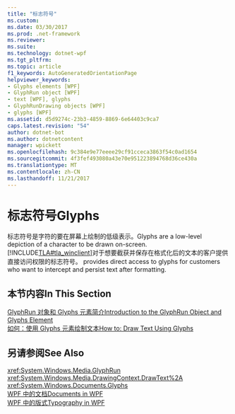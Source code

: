 ```yaml
---
title: "标志符号"
ms.custom: 
ms.date: 03/30/2017
ms.prod: .net-framework
ms.reviewer: 
ms.suite: 
ms.technology: dotnet-wpf
ms.tgt_pltfrm: 
ms.topic: article
f1_keywords: AutoGeneratedOrientationPage
helpviewer_keywords:
- Glyphs elements [WPF]
- GlyphRun object [WPF]
- text [WPF], glyphs
- GlyphRunDrawing objects [WPF]
- glyphs [WPF]
ms.assetid: d5d9274c-23b3-4859-8869-6e64403c9ca7
caps.latest.revision: "54"
author: dotnet-bot
ms.author: dotnetcontent
manager: wpickett
ms.openlocfilehash: 9c384e9e77eeee29cf91cceca3863f54c0ad1654
ms.sourcegitcommit: 4f3fef493080a43e70e951223894768d36ce430a
ms.translationtype: MT
ms.contentlocale: zh-CN
ms.lasthandoff: 11/21/2017
---
```

# <a name="glyphs"></a><span data-ttu-id="f32f8-102">标志符号</span><span class="sxs-lookup"><span data-stu-id="f32f8-102">Glyphs</span></span>
<span data-ttu-id="f32f8-103">标志符号是字符的要在屏幕上绘制的低级表示。</span><span class="sxs-lookup"><span data-stu-id="f32f8-103">Glyphs are a low-level depiction of a character to be drawn on-screen.</span></span> [!INCLUDE[TLA#tla_winclient](../../../../includes/tlasharptla-winclient-md.md)]<span data-ttu-id="f32f8-104">对于想要截获并保存在格式化后的文本的客户提供直接访问权限的标志符号。</span><span class="sxs-lookup"><span data-stu-id="f32f8-104"> provides direct access to glyphs for customers who want to intercept and persist text after formatting.</span></span>  
  
## <a name="in-this-section"></a><span data-ttu-id="f32f8-105">本节内容</span><span class="sxs-lookup"><span data-stu-id="f32f8-105">In This Section</span></span>  
 [<span data-ttu-id="f32f8-106">GlyphRun 对象和 Glyphs 元素简介</span><span class="sxs-lookup"><span data-stu-id="f32f8-106">Introduction to the GlyphRun Object and Glyphs Element</span></span>](../../../../docs/framework/wpf/advanced/introduction-to-the-glyphrun-object-and-glyphs-element.md)  
  [<span data-ttu-id="f32f8-107">如何：使用 Glyphs 元素绘制文本</span><span class="sxs-lookup"><span data-stu-id="f32f8-107">How to: Draw Text Using Glyphs</span></span>](../../../../docs/framework/wpf/advanced/draw-text-using-glyphs.md)  
  
## <a name="see-also"></a><span data-ttu-id="f32f8-108">另请参阅</span><span class="sxs-lookup"><span data-stu-id="f32f8-108">See Also</span></span>  
 <xref:System.Windows.Media.GlyphRun>  
 <xref:System.Windows.Media.DrawingContext.DrawText%2A>  
 <xref:System.Windows.Documents.Glyphs>  
 [<span data-ttu-id="f32f8-109">WPF 中的文档</span><span class="sxs-lookup"><span data-stu-id="f32f8-109">Documents in WPF</span></span>](../../../../docs/framework/wpf/advanced/documents-in-wpf.md)  
 [<span data-ttu-id="f32f8-110">WPF 中的版式</span><span class="sxs-lookup"><span data-stu-id="f32f8-110">Typography in WPF</span></span>](../../../../docs/framework/wpf/advanced/typography-in-wpf.md)
